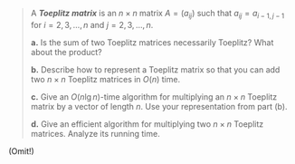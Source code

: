 > A **_Toeplitz matrix_** is an $n \times n$ matrix $A = (a_{ij})$ such that $a_{ij} = a_{i - 1, j - 1}$ for $i = 2, 3, \dots, n$ and $j = 2, 3, \dots, n$.
>
> **a.** Is the sum of two Toeplitz matrices necessarily Toeplitz? What about the product?
>
> **b.** Describe how to represent a Toeplitz matrix so that you can add two $n \times n$ Toeplitz matrices in $O(n)$ time.
>
> **c.** Give an $O(n\lg n)$-time algorithm for multiplying an $n \times n$ Toeplitz matrix by a vector of length $n$. Use your representation from part (b).
>
> **d.** Give an efficient algorithm for multiplying two $n \times n$ Toeplitz matrices. Analyze its running time.

(Omit!)
